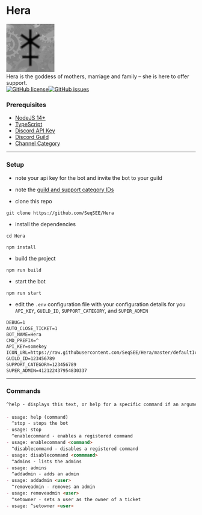 # Hera

![Hera](defaultIcon.png)  
Hera is the goddess of mothers, marriage and family – she is here to offer support.  
[![GitHub license](https://img.shields.io/github/license/SeqSEE/Hera)](https://github.com/SeqSEE/Hera/blob/master/LICENSE.md)[![GitHub issues](https://img.shields.io/github/issues/SeqSEE/Hera)](https://github.com/SeqSEE/Hera/issues)  
### Prerequisites

- [NodeJS 14+](https://nodejs.org/en/download/)
- [TypeScript](https://www.typescriptlang.org/#installation)
- [Discord API Key](https://discord.com/developers/applications)
- [Discord Guild](https://support.discord.com/hc/en-us/articles/204849977-How-do-I-create-a-server-)
- [Channel Category](https://support.discord.com/hc/en-us/articles/115001580171-Channel-Categories-101)

---

### Setup

- note your api key for the bot and invite the bot to your guild
- note the [guild and support category IDs](https://support.discord.com/hc/en-us/articles/206346498-Where-can-I-find-my-User-Server-Message-ID-)

- clone this repo

```
git clone https://github.com/SeqSEE/Hera
```

- install the dependencies

```
cd Hera
```

```
npm install
```

- build the project

```
npm run build
```

- start the bot

```
npm run start
```

- edit the `.env` configuration file with your configuration details for you `API_KEY`, `GUILD_ID`, `SUPPORT_CATEGORY`, and `SUPER_ADMIN`

```
DEBUG=1
AUTO_CLOSE_TICKET=1
BOT_NAME=Hera
CMD_PREFIX=^
API_KEY=somekey
ICON_URL=https://raw.githubusercontent.com/SeqSEE/Hera/master/defaultIcon.png
GUILD_ID=123456789
SUPPORT_CATEGORY=123456789
SUPER_ADMIN=412122437954830337
```

---

### Commands

```md
^help - displays this text, or help for a specific command if an argument is provided

- usage: help (command)
  ^stop - stops the bot
- usage: stop
  ^enablecommand - enables a registered command
- usage: enablecommand <command>
  ^disablecommand - disables a registered command
- usage: disablecommand <commmand>
  ^admins - lists the admins
- usage: admins
  ^addadmin - adds an admin
- usage: addadmin <user>
  ^removeadmin - removes an admin
- usage: removeadmin <user>
  ^setowner - sets a user as the owner of a ticket
- usage: ^setowner <user>
```
